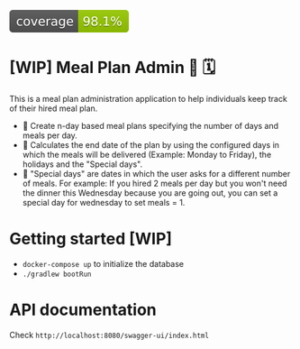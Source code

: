 ![Coverage](.github/badges/jacoco.svg)

# [WIP] Meal Plan Admin 🍜 🗓️
This is a meal plan administration application to help individuals keep track of their hired meal plan.
- 📝 Create n-day based meal plans specifying the number of days and meals per day.
- 📆 Calculates the end date of the plan by using the configured days in which the meals will be delivered (Example: Monday to Friday), the holidays and the "Special days".
- 🍔 "Special days" are dates in which the user asks for a different number of meals. For example: If you hired 2 meals per day but you won't need the dinner this Wednesday because you are going out, you can set a special day for wednesday to set meals = 1.

# Getting started [WIP]
- `docker-compose up` to initialize the database
- `./gradlew bootRun`

# API documentation
Check `http://localhost:8080/swagger-ui/index.html`